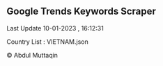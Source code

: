 

## Google Trends Keywords Scraper 
 
Last Update 10-01-2023 , 16:12:31

Country List :
VIETNAM.json



© Abdul Muttaqin 
